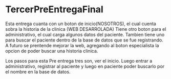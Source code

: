 # TercerPreEntregaFinal
Esta entrega cuanta con un boton de inicio(NOSOTROS), el cual cuenta sobra la historia de la clinica (WEB DESARROLADA)
Tiene otro boton para el administrativo, el cual carga algunos datos del paciente.
Tambien tiene uno para buscar el paciente dentro de la base de datos que se fue registrando.
A futuro se prentende mejorar la web, agregando al boton especialista la opcion de poder buscar una historia clinica.

Los pasos para esta Pre entrega tres son, ver el inicio.
Luego entrar a administrativo, registrar al paciente 
y luego en paciente poder buscarlo por el nombre en la base de datos.
